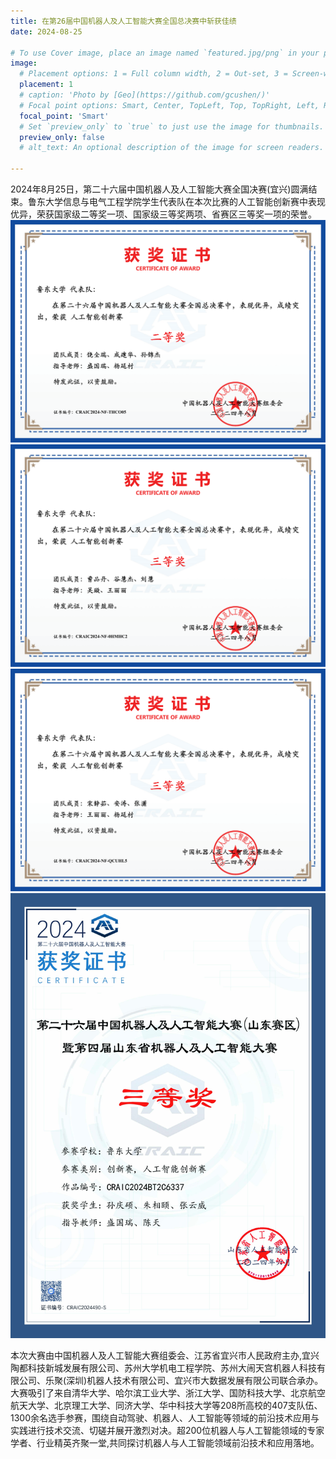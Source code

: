 ```yaml
---
title: 在第26届中国机器人及人工智能大赛全国总决赛中斩获佳绩
date: 2024-08-25

# To use Cover image, place an image named `featured.jpg/png` in your page's folder.
image:
  # Placement options: 1 = Full column width, 2 = Out-set, 3 = Screen-width
  placement: 1
  # caption: 'Photo by [Geo](https://github.com/gcushen/)'
  # Focal point options: Smart, Center, TopLeft, Top, TopRight, Left, Right, BottomLeft, Bottom, BottomRight
  focal_point: 'Smart'
  # Set `preview_only` to `true` to just use the image for thumbnails.
  preview_only: false
  # alt_text: An optional description of the image for screen readers.
  
---
```


2024年8月25日，第二十六届中国机器人及人工智能大赛全国决赛(宜兴)圆满结束。鲁东大学信息与电气工程学院学生代表队在本次比赛的人工智能创新赛中表现优异，荣获国家级二等奖一项、国家级三等奖两项、省赛区三等奖一项的荣誉。 
![](images/certificate5.png)
![](images/certificate6.png)
![](images/certificate7.png)
![](images/certificate4.jpg)

本次大赛由中国机器人及人工智能大赛组委会、江苏省宜兴市人民政府主办,宜兴陶都科技新城发展有限公司、苏州大学机电工程学院、苏州大闹天宫机器人科技有限公司、乐聚(深圳)机器人技术有限公司、宜兴市大数据发展有限公司联合承办。大赛吸引了来自清华大学、哈尔滨工业大学、浙江大学、国防科技大学、北京航空航天大学、北京理工大学、同济大学、华中科技大学等208所高校的407支队伍、1300余名选手参赛，围绕自动驾驶、机器人、人工智能等领域的前沿技术应用与实践进行技术交流、切磋并展开激烈对决。超200位机器人与人工智能领域的专家学者、行业精英齐聚一堂,共同探讨机器人与人工智能领域前沿技术和应用落地。

